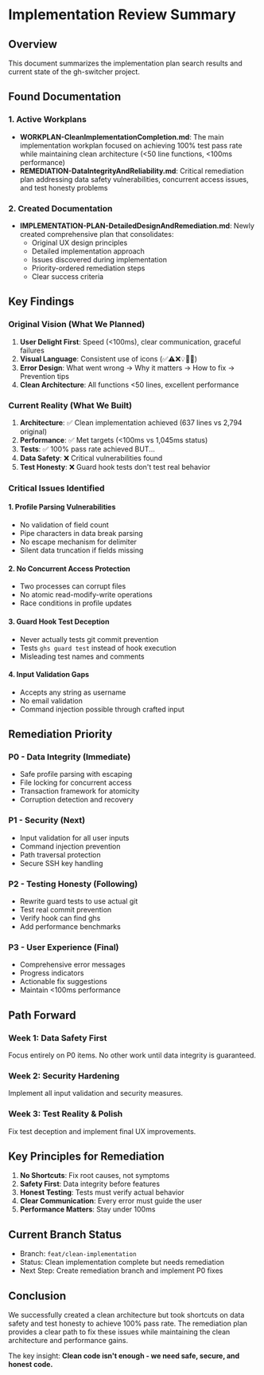 # Implementation Review Summary

## Overview
This document summarizes the implementation plan search results and current state of the gh-switcher project.

## Found Documentation

### 1. Active Workplans
- **WORKPLAN-CleanImplementationCompletion.md**: The main implementation workplan focused on achieving 100% test pass rate while maintaining clean architecture (<50 line functions, <100ms performance)
- **REMEDIATION-DataIntegrityAndReliability.md**: Critical remediation plan addressing data safety vulnerabilities, concurrent access issues, and test honesty problems

### 2. Created Documentation  
- **IMPLEMENTATION-PLAN-DetailedDesignAndRemediation.md**: Newly created comprehensive plan that consolidates:
  - Original UX design principles
  - Detailed implementation approach
  - Issues discovered during implementation
  - Priority-ordered remediation steps
  - Clear success criteria

## Key Findings

### Original Vision (What We Planned)
1. **User Delight First**: Speed (<100ms), clear communication, graceful failures
2. **Visual Language**: Consistent use of icons (✅⚠️❌💡🔄🔐)
3. **Error Design**: What went wrong → Why it matters → How to fix → Prevention tips
4. **Clean Architecture**: All functions <50 lines, excellent performance

### Current Reality (What We Built)
1. **Architecture**: ✅ Clean implementation achieved (637 lines vs 2,794 original)
2. **Performance**: ✅ Met targets (<100ms vs 1,045ms status)
3. **Tests**: ✅ 100% pass rate achieved BUT...
4. **Data Safety**: ❌ Critical vulnerabilities found
5. **Test Honesty**: ❌ Guard hook tests don't test real behavior

### Critical Issues Identified

#### 1. Profile Parsing Vulnerabilities
- No validation of field count
- Pipe characters in data break parsing  
- No escape mechanism for delimiter
- Silent data truncation if fields missing

#### 2. No Concurrent Access Protection
- Two processes can corrupt files
- No atomic read-modify-write operations
- Race conditions in profile updates

#### 3. Guard Hook Test Deception
- Never actually tests git commit prevention
- Tests `ghs guard test` instead of hook execution
- Misleading test names and comments

#### 4. Input Validation Gaps
- Accepts any string as username
- No email validation
- Command injection possible through crafted input

## Remediation Priority

### P0 - Data Integrity (Immediate)
- Safe profile parsing with escaping
- File locking for concurrent access
- Transaction framework for atomicity
- Corruption detection and recovery

### P1 - Security (Next)
- Input validation for all user inputs
- Command injection prevention
- Path traversal protection
- Secure SSH key handling

### P2 - Testing Honesty (Following)
- Rewrite guard tests to use actual git
- Test real commit prevention
- Verify hook can find ghs
- Add performance benchmarks

### P3 - User Experience (Final)
- Comprehensive error messages
- Progress indicators
- Actionable fix suggestions
- Maintain <100ms performance

## Path Forward

### Week 1: Data Safety First
Focus entirely on P0 items. No other work until data integrity is guaranteed.

### Week 2: Security Hardening  
Implement all input validation and security measures.

### Week 3: Test Reality & Polish
Fix test deception and implement final UX improvements.

## Key Principles for Remediation

1. **No Shortcuts**: Fix root causes, not symptoms
2. **Safety First**: Data integrity before features
3. **Honest Testing**: Tests must verify actual behavior
4. **Clear Communication**: Every error must guide the user
5. **Performance Matters**: Stay under 100ms

## Current Branch Status
- Branch: `feat/clean-implementation`
- Status: Clean implementation complete but needs remediation
- Next Step: Create remediation branch and implement P0 fixes

## Conclusion

We successfully created a clean architecture but took shortcuts on data safety and test honesty to achieve 100% pass rate. The remediation plan provides a clear path to fix these issues while maintaining the clean architecture and performance gains.

The key insight: **Clean code isn't enough - we need safe, secure, and honest code.**